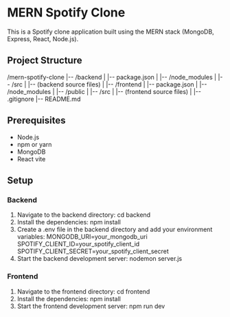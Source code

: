 # MERN Spotify Clone

This is a Spotify clone application built using the MERN stack (MongoDB, Express, React, Node.js).

## Project Structure
/mern-spotify-clone |-- /backend | |-- package.json |  |-- /node_modules | |-- /src | |-- (backend source files) | |-- /frontend | |-- package.json | |-- /node_modules | |-- /public | |-- /src | |-- (frontend source files) | |-- .gitignore |-- README.md

## Prerequisites

- Node.js
- npm or yarn
- MongoDB
- React vite

## Setup

### Backend

1. Navigate to the backend directory:
cd backend
2. Install the dependencies:
npm install
3. Create a .env file in the backend directory and add your environment variables:
 MONGODB_URI=your_mongodb_uri
SPOTIFY_CLIENT_ID=your_spotify_client_id
SPOTIFY_CLIENT_SECRET=your_spotify_client_secret
4. Start the backend development server:
nodemon server.js

### Frontend
1. Navigate to the frontend directory:
cd frontend
2. Install the dependencies:
npm install
3. Start the frontend development server:
npm run dev



